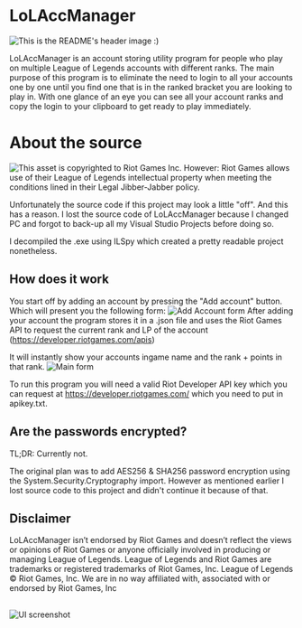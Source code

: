 # LoLAccManager

![This is the README's header image :)](https://i.imgur.com/RXx32Yh.png)

LoLAccManager is an account storing utility program for people who play on multiple League of Legends accounts with different ranks. The main purpose of this program is to eliminate the need to login to all your accounts one by one until you find one that is in the ranked bracket you are looking to play in. With one glance of an eye you can see all your account ranks and copy the login to your clipboard to get ready to play immediately. 

# About the source
![This asset is copyrighted to Riot Games Inc. However: Riot Games allows use of their League of Legends intellectual property when meeting the conditions lined in their Legal Jibber-Jabber policy.](https://i.imgur.com/NE3FI2a.png)

Unfortunately the source code if this project may look a little "off". And this has a reason. 
I lost the source code of LoLAccManager because I changed PC and forgot to back-up all my Visual Studio Projects before doing so.

I decompiled the .exe using ILSpy which created a pretty readable project nonetheless.

## How does it work
You start off by adding an account by pressing the "Add account" button.
Which will present you the following form: 
![Add Account form](https://i.imgur.com/p82o4VP.png)
After adding your account the program stores it in a .json file and uses the Riot Games API to request the current rank and LP of the account (https://developer.riotgames.com/apis)

It will instantly show your accounts ingame name and the rank + points in that rank.
![Main form](https://i.imgur.com/HqkLN90.png)


To run this program you will need a valid Riot Developer API key which you can request at https://developer.riotgames.com/ which you need to put in apikey.txt. 

## Are the passwords encrypted?

TL;DR: Currently not.

The original plan was to add AES256 & SHA256 password encryption using the System.Security.Cryptography import. However as mentioned earlier I lost source code to this project and didn't continue it because of that. 


## Disclaimer

LoLAccManager isn’t endorsed by Riot Games and doesn’t reflect the views or opinions of Riot Games or anyone officially involved in producing or managing League of Legends. League of Legends and Riot Games are trademarks or registered trademarks of Riot Games, Inc. League of Legends © Riot Games, Inc. We are in no way affiliated with, associated with or endorsed by Riot Games, Inc

##
![UI screenshot](https://i.imgur.com/I8CDcwH.png)
